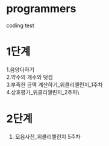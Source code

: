 # programmers
coding test 


# 1단계 

1.음양더하기 \
2.약수의 개수와 덧셈 \
3.부족한 금액 계산하기_위클리챌린지_1주차\
4.상호평가_위클리챌린지_2주차\


# 2단계
1. 모음사전_위클리챌린지 5주차
